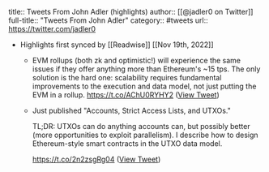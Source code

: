 title:: Tweets From John Adler (highlights)
author:: [[@jadler0 on Twitter]]
full-title:: "Tweets From John Adler"
category:: #tweets
url:: https://twitter.com/jadler0

- Highlights first synced by [[Readwise]] [[Nov 19th, 2022]]
	- EVM rollups (both zk and optimistic!) will experience the same issues if they offer anything more than Ethereum's ~15 tps. The only solution is the hard one: scalability requires fundamental improvements to the execution and data model, not just putting the EVM in a rollup. https://t.co/AChU0RYHY2 ([View Tweet](https://twitter.com/jadler0/status/1410771222984544257))
	- Just published "Accounts, Strict Access Lists, and UTXOs."
	  
	  TL;DR: UTXOs can do anything accounts can, but possibly better (more opportunities to exploit parallelism). I describe how to design Ethereum-style smart contracts in the UTXO data model.
	  
	  https://t.co/2n2zsgRg04 ([View Tweet](https://twitter.com/jadler0/status/1308108356956151809))